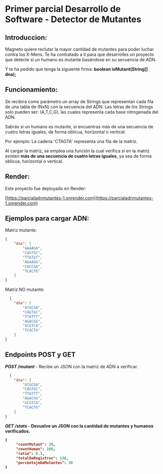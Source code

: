 # Primer parcial Desarrollo de Software - Detector de Mutantes

## Introduccion:
Magneto quiere reclutar la mayor cantidad de mutantes para poder luchar contra los X-Mens. Te ha contratado a ti para que desarrolles un proyecto que detecte si un humano es mutante basándose en su secuencia de ADN.

Y te ha pedido que tenga la siguiente firma: <b> boolean isMutant(String[] dna);</b>
     
## Funcionamiento:
Se recibira como parámetro un array de Strings que representan cada fila de una tabla de (NxN) con la secuencia del ADN. Las letras de los Strings solo pueden ser: (A,T,C,G), las cuales representa cada base nitrogenada del ADN.

Sabrás si un humano es mutante, si encuentras más de una secuencia de cuatro letras iguales, de forma oblicua, horizontal o vertical. 

Por ejemplo: La cadena 'CTAGTA' representa una fila de la matriz.

Al cargar la matriz, se emplea una función la cual verifica si en la matriz existen <b> más de una secuencia de cuatro letras iguales</b>, ya sea de forma oblicua, horizontal o vertical.

## Render:
Este proyecto fue deployado en Render: 

[https://parcialadnmutantes-1.onrender.com](https://parcialadnmutantes-1.onrender.com)

## Ejemplos para cargar ADN:

  Matriz mutante:
  
```json
{
    "dna": [
        "AAAAGA",
        "CAGTGC",
        "TTATGT",
        "AGAAGG",
        "CACCGA",
        "TCACTG"
    ]
}
```

  Matriz NO mutante:
  
```json
  {
    "dna": [
        "ATGCGA",
        "CAGTGC",
        "TTATTT",
        "AGACGG",
        "GCGTCA",
        "TCACTG"
    ]
}
```
## Endpoints POST y GET

 <b>*POST /mutant*</b> - Recibe un JSON con la matriz de ADN a verificar.
```json
  {
    "dna": [
        "ATGCGA",
        "CAGTGC",
        "TTATTT",
        "AGACGG",
        "GCGTCA",
        "TCACTG"
    ]
}
```
<b> *GET /stats*<b> - Devuelve un JSON con la cantidad de mutantes y humanos verificados.
```json
{
     "countMutant": 30,
     "countHuman": 100,
     "ratio": 0.3,
     "totalDeRegistros": 130,
     "porcentajeDeMutantes": 30
}
```

